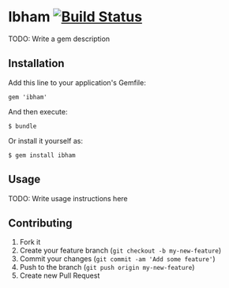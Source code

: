 # Ibham [![Build Status](https://secure.travis-ci.org/bloc40/ibham.png)](http://travis-ci.org/bloc40/ibham)

TODO: Write a gem description

## Installation

Add this line to your application's Gemfile:

    gem 'ibham'

And then execute:

    $ bundle

Or install it yourself as:

    $ gem install ibham

## Usage

TODO: Write usage instructions here

## Contributing

1. Fork it
2. Create your feature branch (`git checkout -b my-new-feature`)
3. Commit your changes (`git commit -am 'Add some feature'`)
4. Push to the branch (`git push origin my-new-feature`)
5. Create new Pull Request

